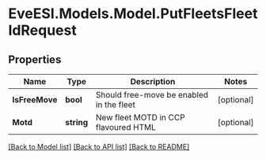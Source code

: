 # EveESI.Models.Model.PutFleetsFleetIdRequest

## Properties

Name | Type | Description | Notes
------------ | ------------- | ------------- | -------------
**IsFreeMove** | **bool** | Should free-move be enabled in the fleet | [optional] 
**Motd** | **string** | New fleet MOTD in CCP flavoured HTML | [optional] 

[[Back to Model list]](../README.md#documentation-for-models) [[Back to API list]](../README.md#documentation-for-api-endpoints) [[Back to README]](../README.md)

